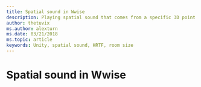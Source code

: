 ```yaml
---
title: Spatial sound in Wwise
description: Playing spatial sound that comes from a specific 3D point from the Wwise audio engine.
author: thetuvix
ms.author: alexturn
ms.date: 03/21/2018
ms.topic: article
keywords: Unity, spatial sound, HRTF, room size
---
```


# Spatial sound in Wwise



